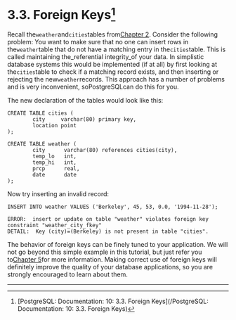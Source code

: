 # 3.3. Foreign Keys[^1]

Recall the`weather`and`cities`tables from[Chapter 2](https://www.postgresql.org/docs/10/static/tutorial-sql.html). Consider the following problem: You want to make sure that no one can insert rows in the`weather`table that do not have a matching entry in the`cities`table. This is called maintaining the_referential integrity_of your data. In simplistic database systems this would be implemented \(if at all\) by first looking at the`cities`table to check if a matching record exists, and then inserting or rejecting the new`weather`records. This approach has a number of problems and is very inconvenient, soPostgreSQLcan do this for you.

The new declaration of the tables would look like this:

```
CREATE TABLE cities (
        city     varchar(80) primary key,
        location point
);

CREATE TABLE weather (
        city      varchar(80) references cities(city),
        temp_lo   int,
        temp_hi   int,
        prcp      real,
        date      date
);

```

Now try inserting an invalid record:

```
INSERT INTO weather VALUES ('Berkeley', 45, 53, 0.0, '1994-11-28');

```

```
ERROR:  insert or update on table "weather" violates foreign key constraint "weather_city_fkey"
DETAIL:  Key (city)=(Berkeley) is not present in table "cities".

```

The behavior of foreign keys can be finely tuned to your application. We will not go beyond this simple example in this tutorial, but just refer you to[Chapter 5](https://www.postgresql.org/docs/10/static/ddl.html)for more information. Making correct use of foreign keys will definitely improve the quality of your database applications, so you are strongly encouraged to learn about them.

---



[^1]: [PostgreSQL: Documentation: 10: 3.3. Foreign Keys](/PostgreSQL: Documentation: 10: 3.3. Foreign Keys)

